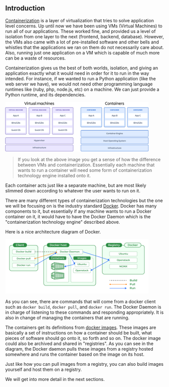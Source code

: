 ## Introduction

[Containerization](https://aws.amazon.com/what-is/containerization/#:~:text=Containerization%20is%20a%20software%20deployment,matched%20your%20machine's%20operating%20system.) is a layer of virtualization that tries to solve application level concerns. Up until now we have been using VMs (Virtual Machines) to run all of our applications. These worked fine, and provided us a level of isolation from one layer to the next (frontend, backend, database). However, the VMs also came with a lot of pre-installed software and other bells and whistles that the applications we ran on them do not necessarily care about. Also, running just one application on a VM which is capable of much more can be a waste of resources.

Containerization gives us the best of both worlds, isolation, and giving an application exactly what it would need in order for it to run in the way intended. For instance, if we wanted to run a Python application (like the web server we have), we would not need other programming language runtimes like (ruby, php, node.js, etc) on a machine. We can just provide a Python runtime, and its dependencies.

<img src="../static/images/vms-containers.png" width="90%" height="30%" />

> If you look at the above image you get a sense of how the difference between VMs and containerization.
> Essentially each machine that wants to run a container will need some form of containerization technology engine installed onto it.

Each container acts just like a separate machine, but are most likely slimmed down according to whatever the user wants to run on it.

There are many different types of containerization technologies but the one we will be focusing on is the industry standard [Docker](https://www.docker.com/). Docker has many components to it, but essentially if any machine wants to run a Docker container on it, it would have to have the Docker Daemon which is the "containerization technology engine" described above.

Here is a nice architecture diagram of Docker.

<img src="../static/images/docker-architecture.png" width="90%" height="30%" />

As you can see, there are commands that will come from a docker client such as `docker build`, `docker pull`, and `docker run`. The Docker Daemon is in charge of listening to these commands and responding appropriately. It is also in change of managing the containers that are running.

The containers get its definitions from [docker images](https://www.techtarget.com/searchitoperations/definition/Docker-image#:~:text=A%20Docker%20image%20is%20a,virtual%20machine%20(VM)%20environments.). These images are basically a set of instructions on how a container should be built, what pieces of software should go onto it, so forth and so on. The docker image could also be archived and shared in "registries". As you can see in the diagram, the Docker daemon pulls these images from a registry hosted somewhere and runs the container based on the image on its host.

Just like how you can pull images from a registry, you can also build images yourself and host them on a registry.

We will get into more detail in the next sections.
